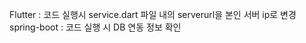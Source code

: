 Flutter : 코드 실행시 service.dart 파일 내의 serverurl을 본인 서버 ip로 변경 <br/>
spring-boot : 코드 실행 시 DB 연동 정보 확인
